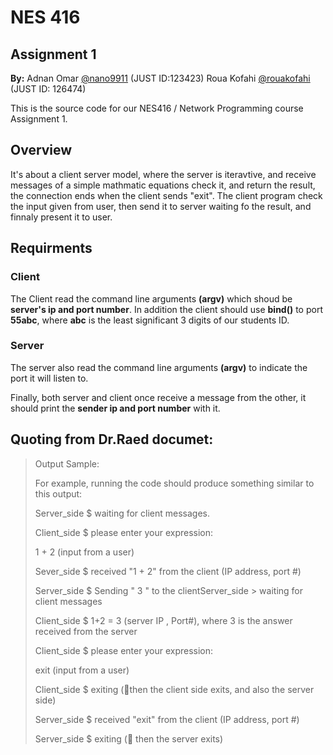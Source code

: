 # NES 416
## Assignment 1

**By:**
Adnan Omar [@nano9911](https://github.com/nano9911) (JUST ID:123423)
Roua Kofahi [@rouakofahi](https://github.com/rouakofahi) (JUST ID: 126474)

This is the source code for our NES416 / Network Programming course Assignment 1.

## Overview
It's about a client server model, where the server is iteravtive, and receive messages of
a simple mathmatic equations check it, and return the result, the connection ends when the client
sends "exit". The client program check the input given from user, then send it to server waiting
fo the result, and finnaly present it to user.

## Requirments
### Client
The Client read the command line arguments **(argv)** which shoud be **server's ip and port number**.
In addition the client should use **bind()** to port **55abc**, where **abc** is the least
significant 3 digits of our students ID.
### Server
The server also read the command line arguments **(argv)** to indicate the port it will listen to.

Finally, both server and client once receive a message from the other, it should print
the **sender ip and port number** with it.



## Quoting from Dr.Raed documet:

> Output Sample:
> 
> For example, running the code should produce something similar to this output:
>
>   Server_side $ waiting for client messages.
>
>   Client_side $ please enter your expression:
>
>   1 + 2 (input from a user)
>
>   Sever_side $ received "1 + 2" from the client (IP address, port #)
>
>   Server_side $ Sending " 3 " to the clientServer_side > waiting for client messages
>
>   Client_side $ 1+2 = 3 (server IP , Port#), where 3 is the answer received from the server
>
>   Client_side $ please enter your expression:
>
>   exit (input from a user)
>
>   Client_side $ exiting (then the client side exits, and also the server side)
>
>   Server_side $ received "exit" from the client (IP address, port #)
>
>   Server_side $ exiting ( then the server exits)
